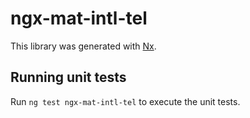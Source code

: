 # ngx-mat-intl-tel

This library was generated with [Nx](https://nx.dev).

## Running unit tests

Run `ng test ngx-mat-intl-tel` to execute the unit tests.
